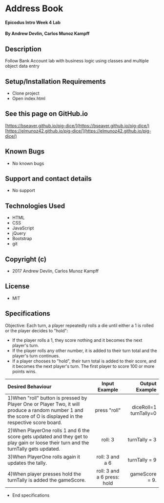 # Address Book

#### Epicodus Intro Week 4 Lab

#### By Andrew Devlin, Carlos Munoz Kampff

## Description

Follow Bank Account lab with business logic using classes and multiple object data entry

## Setup/Installation Requirements
* Clone project
* Open index.html

## See this page on GitHub.io
[https://bseaver.github.io/pig-dice/](https://bseaver.github.io/pig-dice/)
[https://elmunoz42.github.io/pig-dice/](https://elmunoz42.github.io/pig-dice/)

## Known Bugs
* No known bugs

## Support and contact details
* No support

## Technologies Used
* HTML
* CSS
* JavaScript
* jQuery
* Bootstrap
* git

## Copyright (c)
* 2017  Andrew Devlin, Carlos Munoz Kampff

## License
* MIT

## Specifications
Objective: Each turn, a player repeatedly rolls a die until either a 1 is rolled or the player decides to "hold":
* If the player rolls a 1, they score nothing and it becomes the next player's turn.
* If the player rolls any other number, it is added to their turn total and the player's turn continues.
* If a player chooses to "hold", their turn total is added to their score, and it becomes the next player's turn.
The first player to score 100 or more points wins.

|Desired Behaviour | Input Example | Output Example |
|:---------------|:-----------:|---------------:|
|1)When "roll" button is pressed by Player One or Player Two, it will produce a random number 1  and the score of O is displayed in the respective score board.| press "roll" | diceRoll=1 turnTally=0 |
|2)When PlayerOne rolls 1 and 6 the score gets updated and they get to play gain or loose their turn and the turnTally gets updated.| roll: 3 | turnTally = 3 |
|3)When PlayerOne rolls again it updates the tally. | roll: 3 and a 6 | turnTally = 9|
|4)When player presses hold the turnTally is added the gameScore. | roll: 3 and a 6 press: hold | gameScore = 9.|

* End specifications
